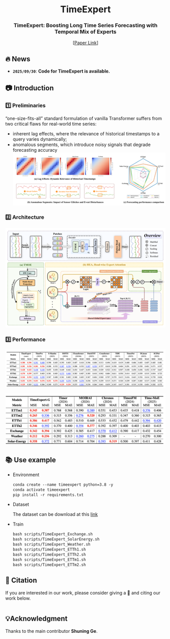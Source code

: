 <div align="center">
<h1>TimeExpert </h1>
<h3>TimeExpert: Boosting Long Time Series Forecasting with Temporal Mix of Experts</h3>
 
[[Paper Link]()]
</div>

## 🔥 News
- **`2025/09/30`**: **Code for TimeExpert is available.**



## 📷 Introduction

### 1️⃣ Preliminaries
“one-size-fits-all” standard formulation of vanilla Transformer suffers from two critical flaws for real-world time series:
- inherent lag effects, where the relevance of historical timestamps to a query varies dynamically; 
- anomalous segments, which introduce noisy signals that degrade forecasting accuracy
![](fig/Intro.png)

### 2️⃣ Architecture

![](fig/TimeExpert_Workflow.png)

### 3️⃣ Performance

![](fig/res1.png)

![](fig/res2.png)

## 📚 Use example

- Environment

  ```shell
  conda create --name timeexpert python=3.8 -y
  conda activate timeexpert
  pip install -r requirements.txt
  ```

- Dataset

  The dataset can be download at this [link](https://github.com/xwmaxwma/TimeExpert/releases/download/dataset/TimeExpert_dataset.zip)

- Train

  ```shell
  bash scripts/TimeExpert_Exchange.sh
  bash scripts/TimeExpert_SolarEnergy.sh
  bash scripts/TimeExpert_Weather.sh
  bash scripts/TimeExpert_ETTh1.sh
  bash scripts/TimeExpert_ETTh2.sh
  bash scripts/TimeExpert_ETTm1.sh
  bash scripts/TimeExpert_ETTm2.sh
  ```



## 🌟 Citation

If you are interested in our work, please consider giving a 🌟 and citing our work below.

```

```



## 💡Acknowledgment

Thanks to the main contributor **Shuning Ge**.

